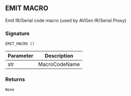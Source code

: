 ## EMIT MACRO

Emit IR/Serial code macro (used by AVGen IR/Serial Proxy)


### Signature

`EMIT_MACRO ()`


| Parameter | Description |
| --- | --- |
| str | MacroCodeName |


### Returns

`None`